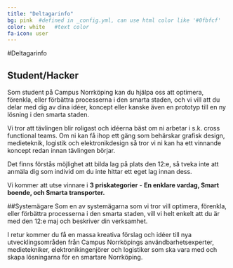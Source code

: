 ```yaml
---
title: "Deltagarinfo"
bg: pink  #defined in _config.yml, can use html color like '#0fbfcf'
color: white   #text color
fa-icon: user
---
```


#Deltagarinfo


## Student/Hacker
Som student på Campus Norrköping kan du hjälpa oss att optimera, förenkla, eller förbättra processerna i den smarta staden, och vi vill att du delar med dig av dina idéer, koncept eller kanske även en prototyp till en ny lösning i den smarta staden.

Vi tror att tävlingen blir roligast och idéerna bäst om ni arbetar i s.k. cross functional teams. Om ni kan få ihop ett gäng som behärskar grafisk design, medieteknik, logistik och elektronikdesign så tror vi ni kan ha ett vinnande koncept redan innan tävlingen börjar.

Det finns förstås möjlighet att bilda lag på plats den 12:e, så tveka inte att anmäla dig som individ om du inte hittar ett eget lag innan dess.

Vi kommer att utse vinnare i **3 priskategorier** - **En enklare vardag, Smart boende, och Smarta transporter.**

##Systemägare
Som en av systemägarna som vi tror vill optimera, förenkla, eller förbättra processerna i den smarta staden, vill vi helt enkelt att du är med den 12:e maj och beskriver din verksamhet.  

I retur kommer du få en massa kreativa förslag och idéer till nya utvecklingsområden från Campus Norrköpings användbarhetsexperter, medietekniker, elektronikingenjörer och logistiker som ska vara med och skapa lösningarna för en smartare Norrköping.